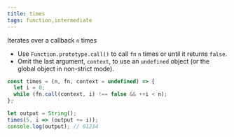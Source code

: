 ```yaml
---
title: times
tags: function,intermediate
---
```


Iterates over a callback `n` times

- Use `Function.prototype.call()` to call `fn` `n` times or until it returns `false`.
- Omit the last argument, `context`, to use an `undefined` object (or the global object in non-strict mode).

```js
const times = (n, fn, context = undefined) => {
  let i = 0;
  while (fn.call(context, i) !== false && ++i < n);
};
```

```js
let output = String();
times(5, i => (output += i));
console.log(output); // 01234
```
